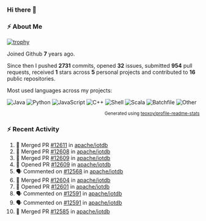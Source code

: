 ### Hi there 👋

### :zap: About Me

[![trophy](https://github-profile-trophy.vercel.app/?username=HTHou&theme=onedark)](https://github.com/ryo-ma/github-profile-trophy)
   
Joined Github **7** years ago.

Since then I pushed **2731** commits, opened **32** issues, submitted **954** pull requests, received **1** stars across **5** personal projects and contributed to **16** public repositories.

Most used languages across my projects:

![Java](https://img.shields.io/static/v1?style=flat-square&label=%E2%A0%80&color=555&labelColor=%23b07219&message=Java%EF%B8%B195.9%25)
![Python](https://img.shields.io/static/v1?style=flat-square&label=%E2%A0%80&color=555&labelColor=%233572A5&message=Python%EF%B8%B10.9%25)
![JavaScript](https://img.shields.io/static/v1?style=flat-square&label=%E2%A0%80&color=555&labelColor=%23f1e05a&message=JavaScript%EF%B8%B10.6%25)
![C++](https://img.shields.io/static/v1?style=flat-square&label=%E2%A0%80&color=555&labelColor=%23f34b7d&message=C%2B%2B%EF%B8%B10.4%25)
![Shell](https://img.shields.io/static/v1?style=flat-square&label=%E2%A0%80&color=555&labelColor=%2389e051&message=Shell%EF%B8%B10.4%25)
![Scala](https://img.shields.io/static/v1?style=flat-square&label=%E2%A0%80&color=555&labelColor=%23c22d40&message=Scala%EF%B8%B10.3%25)
![Batchfile](https://img.shields.io/static/v1?style=flat-square&label=%E2%A0%80&color=555&labelColor=%23C1F12E&message=Batchfile%EF%B8%B10.2%25)
![Other](https://img.shields.io/static/v1?style=flat-square&label=%E2%A0%80&color=555&labelColor=%23ededed&message=Other%EF%B8%B10.8%25)

<p align="right"><sub>Generated using <a href="https://github.com/marketplace/actions/profile-readme-stats">teoxoy/profile-readme-stats</a></sub></p>


<!--![](https://github.com/HTHou/HTHou/blob/output/github-contribution-grid-snake.svg)-->

<!--![Haonan Hou's github stats](https://github-readme-stats.vercel.app/api?username=HTHou&count_private=true&show_icons=true&theme=onedark)-->

<!--![Haonan Hou's wakatime stats](https://github-readme-stats.vercel.app/api/wakatime?username=HTHou&layout=compact&theme=onedark)-->

<!--![Top Langs](https://github-readme-stats.vercel.app/api/top-langs/?username=HTHou&theme=onedark&layout=compact)-->

### :zap: Recent Activity
<!--START_SECTION:activity-->
1. 🎉 Merged PR [#12611](https://github.com/apache/iotdb/pull/12611) in [apache/iotdb](https://github.com/apache/iotdb)
2. 🎉 Merged PR [#12608](https://github.com/apache/iotdb/pull/12608) in [apache/iotdb](https://github.com/apache/iotdb)
3. 🎉 Merged PR [#12609](https://github.com/apache/iotdb/pull/12609) in [apache/iotdb](https://github.com/apache/iotdb)
4. 💪 Opened PR [#12609](https://github.com/apache/iotdb/pull/12609) in [apache/iotdb](https://github.com/apache/iotdb)
5. 🗣 Commented on [#12568](https://github.com/apache/iotdb/issues/12568#issuecomment-2134971295) in [apache/iotdb](https://github.com/apache/iotdb)
6. 🎉 Merged PR [#12604](https://github.com/apache/iotdb/pull/12604) in [apache/iotdb](https://github.com/apache/iotdb)
7. 💪 Opened PR [#12601](https://github.com/apache/iotdb/pull/12601) in [apache/iotdb](https://github.com/apache/iotdb)
8. 🗣 Commented on [#12591](https://github.com/apache/iotdb/issues/12591#issuecomment-2134263056) in [apache/iotdb](https://github.com/apache/iotdb)
9. 🗣 Commented on [#12591](https://github.com/apache/iotdb/issues/12591#issuecomment-2134258500) in [apache/iotdb](https://github.com/apache/iotdb)
10. 🎉 Merged PR [#12585](https://github.com/apache/iotdb/pull/12585) in [apache/iotdb](https://github.com/apache/iotdb)
<!--END_SECTION:activity-->

<!--
**HTHou/HTHou** is a ✨ _special_ ✨ repository because its `README.md` (this file) appears on your GitHub profile.

Here are some ideas to get you started:

- 🔭 I’m currently working on ...
- 🌱 I’m currently learning ...
- 👯 I’m looking to collaborate on ...
- 🤔 I’m looking for help with ...
- 💬 Ask me about ...
- 📫 How to reach me: ...
- 😄 Pronouns: ...
- ⚡ Fun fact: ...
-->

